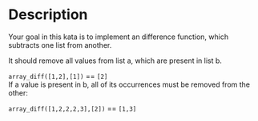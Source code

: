 # Description 

Your goal in this kata is to implement an difference function, which subtracts one list from another.

It should remove all values from list a, which are present in list b.

`array_diff([1,2],[1])` == `[2]`  
If a value is present in b, all of its occurrences must be removed from the other:

`array_diff([1,2,2,2,3],[2])` == `[1,3]`

